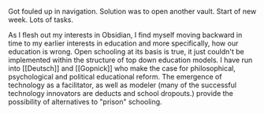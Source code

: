 Got fouled up in navigation. Solution was to open another vault.
Start of new week. Lots of tasks.

As I flesh out my interests in Obsidian, I find myself moving backward in time to my earlier interests in education and more specifically, how our education is wrong. Open schooling at its basis is true, it just couldn't be implemented within the structure of top down education models. I have run into [[Deutsch]] and [[Gopnick]] who make the case for philosophical, psychological and political educational reform. The emergence of technology as a facilitator, as well as modeler (many of the successful technology innovators are deducts and school dropouts.) provide the possibility of alternatives to "prison" schooling.
